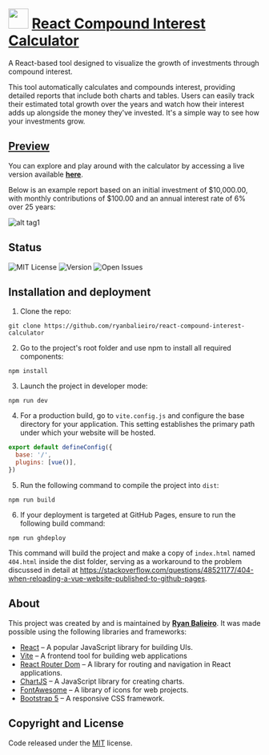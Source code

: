 # <img src="public/icon.svg" height="40px"> [React Compound Interest Calculator](https://ryanbalieiro.github.io/react-compound-interest-calculator/) 

A React-based tool designed to visualize the growth of investments through compound interest. 

This tool automatically calculates and compounds interest, providing detailed reports that include both charts and tables. Users can easily track their estimated total growth over the years and watch how their interest adds up alongside the money they've invested. It's a simple way to see how your investments grow.

## [Preview](https://ryanbalieiro.github.io/react-compound-interest-calculator/)
You can explore and play around with the calculator by accessing a live version available **[here](https://ryanbalieiro.github.io/react-compound-interest-calculator/)**.

Below is an example report based on an initial investment of $10,000.00, with monthly contributions of $100.00 and an annual interest rate of 6% over 25 years:

![alt tag1](screenshots/preview.png)

## Status
![MIT License](https://img.shields.io/badge/License-MIT-blue.svg)
![Version](https://img.shields.io/badge/version-1.1.0-red.svg)
![Open Issues](https://img.shields.io/github/issues/ryanbalieiro/react-compound-interest-calculator.svg)

## Installation and deployment

1. Clone the repo:
```
git clone https://github.com/ryanbalieiro/react-compound-interest-calculator
```

2. Go to the project's root folder and use npm to install all required components:
```
npm install
```

3. Launch the project in developer mode:
```
npm run dev
```

4. For a production build, go to `vite.config.js` and configure the base directory for your application. This setting establishes the primary path under which your website will be hosted.
```js
export default defineConfig({
  base: '/',
  plugins: [vue()],
})
```

5. Run the following command to compile the project into `dist`:
```
npm run build
```

6. If your deployment is targeted at GitHub Pages, ensure to run the following build command:
```
npm run ghdeploy
```

This command will build the project and make a copy of `index.html` named `404.html` inside the dist folder, serving as a workaround to the problem discussed in detail at https://stackoverflow.com/questions/48521177/404-when-reloading-a-vue-website-published-to-github-pages.

## About

This project was created by and is maintained by **[Ryan Balieiro](https://ryanbalieiro.com/)**. It was made possible using the following libraries and frameworks:
- [React](https://reactjs.org/) – A popular JavaScript library for building UIs.
- [Vite](https://vitejs.dev/) – A frontend tool for building web applications
- [React Router Dom](https://reactrouter.com/) – A library for routing and navigation in React applications.
- [ChartJS](https://www.chartjs.org/) – A JavaScript library for creating charts.
- [FontAwesome](https://fontawesome.com/) – A library of icons for web projects.
- [Bootstrap 5](https://getbootstrap.com/) – A responsive CSS framework.

## Copyright and License

Code released under the [MIT](https://github.com/ryanbalieiro/react-compound-interest-calculator/blob/master/LICENSE) license.